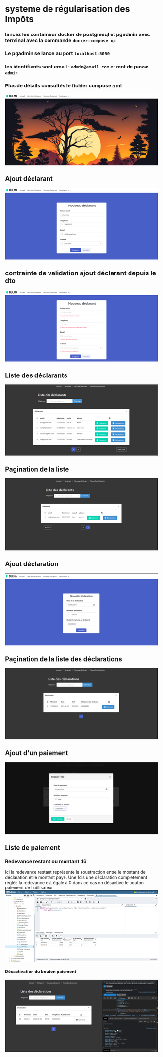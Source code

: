#   systeme de régularisation des impôts
### lancez les containeur  docker de postgresql et pgadmin avec terminal avec la commande `docker-compose up `
### Le pgadmin se lance au port `localhost:5050`
### les identifiants sont email : `admin@email.com` et mot de passe `admin`
### Plus de détails consultés le fichier compose.yml


![img.png](img.png)
## Ajout déclarant
![img_1.png](img_1.png)
##   contrainte de validation ajout déclarant depuis le dto
![img_7.png](img_7.png)
## Liste des déclarants
![img_2.png](img_2.png)
## Pagination de la liste
![img_3.png](img_3.png)
## Ajout déclaration
![img_4.png](img_4.png)
## Pagination de  la liste des déclarations
![img_5.png](img_5.png)
## Ajout d'un  paiement
![img_6.png](img_6.png)
## Liste de paiement
### Redevance restant ou montant dû
Ici la redevance restant représente la soustraction entre le
montant de déclaration et le montant payé.
Une fois une déclaration completement réglée
la redevance est égale à 0 dans ce cas on désactive le bouton paiement de l'utilisateur 
![img_9.png](img_9.png)
#### Désactivation du bouton paiement 
![img_10.png](img_10.png)
